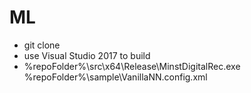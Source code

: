 # ML
- git clone
- use Visual Studio 2017 to build
- %repoFolder%\src\x64\Release\MinstDigitalRec.exe %repoFolder%\sample\VanillaNN.config.xml